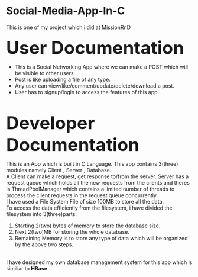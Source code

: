 # Social-Media-App-In-C

This is one of my project which i did at MissionRnD
<br/><br>
<b><font size="20">User Documentation</font></b><br/>
* This is a Social Networking App where we can make a POST which will be visible to other users.<br>
* Post is like uploading a file of any type.<br>
* Any user can view/like/comment/update/delete/download a post.<br>
* User has to signup/login to access the features of this app.<br>
<br>
 



<b><font size="20">Developer Documentation</font></b><br/>

This is an App which is built in C Language. This app contains 3(three) modules namely Client , Server , Database.<br>
A Client can make a request, get response to/from the server. Server has a request queue which holds all the new requests from the clients
and theres is ThreadPoolManager which contains a limited number of threads to process the client requests in the request queue concurrently.<br>
I have used a File System File of size 100MB to store all the data. <br>
To access the data efficiently from the filesystem, i have divided the filesystem into 3(three)parts:<br>
1. Starting 2(two) bytes of memory to store the database size.<br>
2. Next 2(two)MB for storing the whole database.<br>
3. Remaining Memory is to store any type of data which will be organized by the above two steps.<br>
<br>
I have designed my own database management system for this app which is similiar to <b>HBase</b>. 
